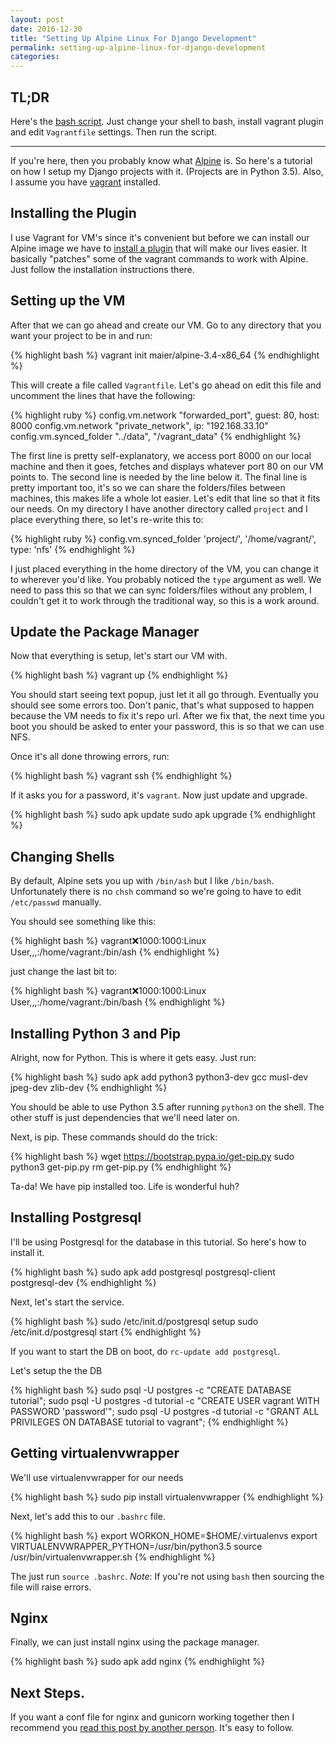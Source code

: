 ```yaml
---
layout: post
date: 2016-12-30
title: "Setting Up Alpine Linux For Django Development"
permalink: setting-up-alpine-linux-for-django-development
categories:
---
```


## TL;DR

Here's the [bash script](https://gist.github.com/gopar/809fedecf65239bd02fa91ad885d280d). Just change your shell to bash, install vagrant plugin and edit `Vagrantfile` settings. Then run the script.

------

If you're here, then you probably know what [Alpine](https://www.alpinelinux.org/) is. So here's a tutorial on how I setup my Django projects with it. (Projects are in Python 3.5). Also, I assume you have [vagrant](https://www.vagrantup.com/) installed.


## Installing the Plugin

I use Vagrant for VM's since it's convenient but before we can install our Alpine image we have to [install a plugin](https://github.com/maier/vagrant-alpine) that will make our lives easier. It basically "patches" some of the vagrant commands to work with Alpine. Just follow the installation instructions there.

## Setting up the VM

After that we can go ahead and create our VM. Go to any directory that you want your project to be in and run:

{% highlight bash %}
vagrant init maier/alpine-3.4-x86_64
{% endhighlight %}

This will create a file called `Vagrantfile`. Let's go ahead on edit this file and uncomment the lines that have the following:

{% highlight ruby %}
config.vm.network "forwarded_port", guest: 80, host: 8000
config.vm.network "private_network", ip: "192.168.33.10"
config.vm.synced_folder "../data", "/vagrant_data"
{% endhighlight %}

The first line is pretty self-explanatory, we access port 8000 on our local machine and then it goes, fetches and displays whatever port 80 on our VM points to. The second line is needed by the line below it. The final line is pretty important too, it's so we can share the folders/files between machines, this makes life a whole lot easier. Let's edit that line so that it fits our needs. On my directory I have another directory called `project` and I place everything there, so let's re-write this to:

{% highlight ruby %}
config.vm.synced_folder 'project/', '/home/vagrant/', type: 'nfs'
{% endhighlight %}

I just placed everything in the home directory of the VM, you can change it to wherever you'd like. You probably noticed the `type` argument as well. We need to pass this so that we can sync folders/files without any problem, I couldn't get it to work through the traditional way, so this is a work around.

## Update the Package Manager

Now that everything is setup, let's start our VM with.

{% highlight bash %}
vagrant up
{% endhighlight %}

You should start seeing text popup, just let it all go through. Eventually you should see some errors too. Don't panic, that's what supposed to happen because the VM needs to fix it's repo url. After we fix that, the next time you boot you should be asked to enter your password, this is so that we can use NFS.

Once it's all done throwing errors, run:

{% highlight bash %}
vagrant ssh
{% endhighlight %}

If it asks you for a password, it's `vagrant`. Now just update and upgrade.

{% highlight bash %}
sudo apk update
sudo apk upgrade
{% endhighlight %}


## Changing Shells

By default, Alpine sets you up with `/bin/ash` but I like `/bin/bash`. Unfortunately there is no `chsh` command so we're going to have to edit `/etc/passwd` manually.

You should see something like this:

{% highlight bash %}
vagrant:x:1000:1000:Linux User,,,:/home/vagrant:/bin/ash
{% endhighlight %}

just change the last bit to:

{% highlight bash %}
vagrant:x:1000:1000:Linux User,,,:/home/vagrant:/bin/bash
{% endhighlight %}

## Installing Python 3 and Pip

Alright, now for Python. This is where it gets easy. Just run:

{% highlight bash %}
sudo apk add python3 python3-dev gcc musl-dev jpeg-dev zlib-dev
{% endhighlight %}

You should be able to use Python 3.5 after running `python3` on the shell.
The other stuff is just dependencies that we'll need later on.

Next, is pip. These commands should do the trick:

{% highlight bash %}
wget https://bootstrap.pypa.io/get-pip.py
sudo python3 get-pip.py
rm get-pip.py
{% endhighlight %}

Ta-da! We have pip installed too. Life is wonderful huh?

## Installing Postgresql

I'll be using Postgresql for the database in this tutorial. So here's how to install it.

{% highlight bash %}
sudo apk add postgresql postgresql-client postgresql-dev
{% endhighlight %}

Next, let's start the service.

{% highlight bash %}
sudo /etc/init.d/postgresql setup
sudo /etc/init.d/postgresql start
{% endhighlight %}

If you want to start the DB on boot, do `rc-update add postgresql`.

Let's setup the the DB

{% highlight bash %}
sudo psql -U postgres -c "CREATE DATABASE tutorial";
sudo psql -U postgres -d tutorial -c "CREATE USER vagrant WITH PASSWORD 'password'";
sudo psql -U postgres -d tutorial -c "GRANT ALL PRIVILEGES ON DATABASE tutorial to vagrant";
{% endhighlight %}

## Getting virtualenvwrapper

We'll use virtualenvwrapper for our needs

{% highlight bash %}
sudo pip install virtualenvwrapper
{% endhighlight %}

Next, let's add this to our `.bashrc` file.

{% highlight bash %}
export WORKON_HOME=$HOME/.virtualenvs
export VIRTUALENVWRAPPER_PYTHON=/usr/bin/python3.5
source /usr/bin/virtualenvwrapper.sh
{% endhighlight %}

The just run `source .bashrc`. *Note*: If you're not using `bash` then sourcing the file will raise errors.


## Nginx

Finally, we can just install nginx using the package manager.

{% highlight bash %}
sudo apk add nginx
{% endhighlight %}


## Next Steps.

If you want a conf file for nginx and gunicorn working together then I recommend you [read this post by another person](https://tutos.readthedocs.io/en/latest/source/ndg.html). It's easy to follow.
